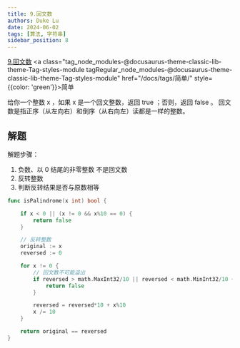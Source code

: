 ```yaml
---
title: 9.回文数
authors: Duke Lu
date: 2024-06-02
tags: [算法, 字符串]
sidebar_position: 8
---
```


[9.回文数](https://leetcode.cn/problems/palindrome-number/) <a class="tag_node_modules-@docusaurus-theme-classic-lib-theme-Tag-styles-module tagRegular_node_modules-@docusaurus-theme-classic-lib-theme-Tag-styles-module" href="/docs/tags/简单/" style={{color: 'green'}}>简单</a>

给你一个整数 x ，如果 x 是一个回文整数，返回 true ；否则，返回 false 。
回文数是指正序（从左向右）和倒序（从右向左）读都是一样的整数。

## 解题

解题步骤：
1. 负数、以 0 结尾的非零整数 不是回文数
2. 反转整数
3. 判断反转结果是否与原数相等


```go
func isPalindrome(x int) bool {

	if x < 0 || (x != 0 && x%10 == 0) {
		return false
	}

	// 反转整数
	original := x
	reversed := 0

	for x != 0 {
		// 回文数不可能溢出
		if reversed > math.MaxInt32/10 || reversed < math.MinInt32/10 {
			return false
		}

		reversed = reversed*10 + x%10
		x /= 10
	}

	return original == reversed
}
```